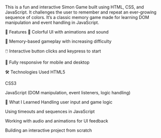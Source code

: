 This is a fun and interactive Simon Game built using HTML, CSS, and JavaScript. It challenges the user to remember and repeat an ever-growing sequence of colors. It’s a classic memory game made for learning DOM manipulation and event handling in JavaScript.


🚀 Features
🎨 Colorful UI with animations and sound

🧠 Memory-based gameplay with increasing difficulty

🖱️ Interactive button clicks and keypress to start

📱 Fully responsive for mobile and desktop

🛠️ Technologies Used
HTML5

CSS3

JavaScript (DOM manipulation, event listeners, logic handling)

🧠 What I Learned
Handling user input and game logic

Using timeouts and sequences in JavaScript

Working with audio and animations for UI feedback

Building an interactive project from scratch

